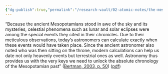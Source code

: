 ```yaml
---
{"dg-publish":true,"permalink":"/research-vault/02-atomic-notes/the-mesopotamian-focus-on-celestial-phenomena-allows-us-to-accurately-date-their-chronology/"}
---
```


“Because the ancient Mesopotamians stood in awe of the sky and its mysteries, celestial phenomena such as lunar and solar eclipses were among the special events they cited in their chronicles. Due to their meticulous observations, today’s astronomers can calculate exactly when these events would have taken place. Since the ancient astronomer also noted who was then sitting on the throne, modern calculations can help us date not only heavenly events but terrestrial ones as well. Astronomy thus provides us with the very keys we need to unlock the absolute chronology of the Mesopotamian past” ([Bertman, 2003, p. 50](zotero://select/library/items/YPMHZBXL)) ([pdf](zotero://open-pdf/library/items/X3CHJ4P3?page=63&annotation=U3H8JEGT))